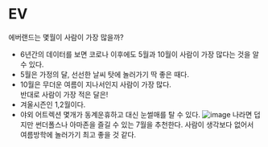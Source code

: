 # EV
에버랜드는 몇월이 사람이 가장 많을까?
- 6년간의 데이터를 보면 코로나 이후에도 5월과 10월이 사람이 가장 많다는 것을 알 수 있다.
- 5월은 가정의 달, 선선한 날씨 탓에 놀러가기 딱 좋은 때다.
- 10월은 무더운 여름이 지나서인지 사람이 가장 많다.<br>
반대로 사람이 가장 적은 달은!
- 겨울시즌인 1,2월이다.
- 야외 어트렉션 몇개가 동계운휴하고 대신 눈썰매를 탈 수 있다.
![image](https://github.com/minseok06/EV/assets/121544294/b5b165ff-7bd5-4a46-af95-6ec76ac90ea0)
나라면 덥지만 썬더폴스나 아마존을 즐길 수 있는 7월을 추천한다.
사람이 생각보다 없어서 여름방학에 놀러가기 최고 좋을 것 같다.
